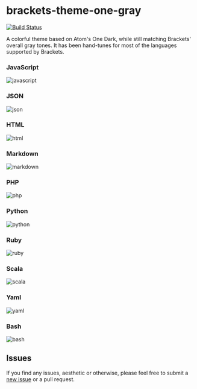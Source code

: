 # brackets-theme-one-gray

[![Build Status](https://travis-ci.org/catdad/brackets-theme-one-gray.svg?branch=master)](https://travis-ci.org/catdad/brackets-theme-one-gray)

A colorful theme based on Atom's One Dark, while still matching Brackets' overall gray tones. It has been hand-tunes for most of the languages supported by Brackets.

### JavaScript
![javascript]

### JSON
![json]

### HTML
![html]

### Markdown
![markdown]

### PHP
![php]

### Python
![python]

### Ruby
![ruby]

### Scala
![scala]

### Yaml
![yaml]

### Bash
![bash]

## Issues

If you find any issues, aesthetic or otherwise, please feel free to submit a [new issue](https://github.com/catdad/brackets-theme-one-gray/issues/new) or a pull request.

[javascript]: https://cloud.githubusercontent.com/assets/2205537/20327931/5dc88680-ab5d-11e6-995e-d9f48bf06a25.png
[json]: https://cloud.githubusercontent.com/assets/2205537/20330288/aab98ee0-ab6b-11e6-9b77-7b28f458273c.png
[html]: https://cloud.githubusercontent.com/assets/2205537/20330296/b5405e8e-ab6b-11e6-846c-61e9ead15726.png
[markdown]: https://cloud.githubusercontent.com/assets/2205537/20330302/be05854e-ab6b-11e6-9293-eecf591c2882.png
[php]: https://cloud.githubusercontent.com/assets/2205537/20330351/310edcc0-ab6c-11e6-8f82-26dfbb4364f7.png
[python]: https://cloud.githubusercontent.com/assets/2205537/20330354/36b7a594-ab6c-11e6-9f09-57225145c304.png
[ruby]: https://cloud.githubusercontent.com/assets/2205537/20330363/456cc524-ab6c-11e6-8613-1f76f9a0019b.png
[scala]: https://cloud.githubusercontent.com/assets/2205537/20330365/4a382440-ab6c-11e6-9495-775c5dfb0371.png
[yaml]: https://cloud.githubusercontent.com/assets/2205537/20330369/4e7cfa6c-ab6c-11e6-9694-15da832deff7.png
[bash]: https://cloud.githubusercontent.com/assets/2205537/20330370/52a841d2-ab6c-11e6-8f39-24f0bca16115.png
